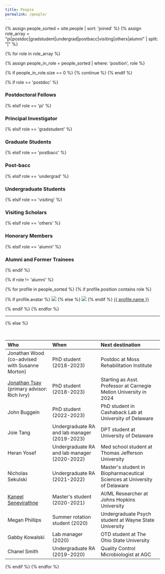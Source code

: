 ```yaml
---
title: People
permalink: /people/
---
```


{% assign people_sorted = site.people | sort: 'joined' %}
{% assign role_array = "pi|postdoc|gradstudent|undergrad|postbacc|visiting|others|alumni" | split: "|" %}

{% for role in role_array %}

{% assign people_in_role = people_sorted | where: 'position', role %}

<!-- Skip section if there's nobody -->
{% if people_in_role.size == 0 %}
  {% continue %}
{% endif %}

<div class="pos_header">
{% if role == 'postdoc' %}
<h3>Postdoctoral Fellows</h3>
 {% elsif role == 'pi' %}
<h3>Principal Investigator</h3>
 {% elsif role == 'gradstudent' %}
<h3>Graduate Students</h3>
 {% elsif role == 'postbacc' %}
<h3>Post-bacc</h3>
 {% elsif role == 'undergrad' %}
<h3>Undergraduate Students</h3>
 {% elsif role == 'visiting' %}
<h3>Visiting Scholars</h3>
 {% elsif role == 'others' %}
<h3>Honorary Members</h3>
 {% elsif role == 'alumni' %}
<h3>Alumni and Former Trainees</h3>
{% endif %}
</div>

{% if role != 'alumni' %}
<div class="content list people">
  {% for profile in people_sorted %}
    {% if profile.position contains role %}
      <div class="list-item-people">
        <p class="list-post-title">
          {% if profile.avatar %}
            <a href="{{ site.baseurl }}{{ profile.url }}"><img class="profile-thumbnail" src="{{site.baseurl}}/images/people/{{profile.avatar}}"></a>
          {% else %}
            <a href="{{ site.baseurl }}{{ profile.url }}"><img class="profile-thumbnail" src="{{site.baseurl}}/images/people/douglas-fir.png"></a>
          {% endif %}
          <a class="name" href="{{ site.baseurl }}{{ profile.url }}">{{ profile.name }}</a>
        </p>
      </div>    
    {% endif %}
  {% endfor %}
</div>
<hr>

{% else %}

<br>

| Who | When | Next destination |
| :------------- |:-------------| :-----------|
| Jonathan Wood (co-advised with Susanne Morton) | PhD student (2018-2023) | Postdoc at Moss Rehabilitation Institute | 
| [Jonathan Tsay](https://www.tsaylab.com/contact) (primary advisor: Rich Ivry) | PhD student (2018-2023) | Starting as Asst. Professor at Carnegie Mellon University in 2024 |
| John Buggeln | PhD student (2022-2023) | PhD student in Cashaback Lab at University of Delaware |
| Joie Tang | Undergraduate RA and lab manager (2019-2023) | DPT student at University of Delaware |
| Heran Yosef | Undergraduate RA and lab manager (2020-2022) | Med school student at Thomas Jefferson University |
| Nicholas Sekulski | Undergraduate RA (2021-2022) | Master's student in Biopharmaceutical Sciences at University of Delaware |
| [Kaneel Senevirathne](https://www.linkedin.com/in/kaneel123) | Master's student (2020-2021) | AI/ML Researcher at Johns Hopkins University |
| Megan Phillips | Summer rotation student (2020) | Undergraduate Psych student at Wayne State University |
| Gabby Kowalski | Lab manager (2020) | OTD student at The Ohio State University |
| Chanel Smith | Undergraduate RA (2019-2020) | Quality Control Microbiologist at AGC |


{% endif %}
{% endfor %}
